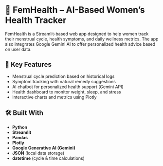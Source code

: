 # 🌸 FemHealth – AI-Based Women’s Health Tracker

FemHealth is a Streamlit-based web app designed to help women track their menstrual cycle, health symptoms, and daily wellness metrics. The app also integrates Google Gemini AI to offer personalized health advice based on user data.

## 🔑 Key Features
- Menstrual cycle prediction based on historical logs
- Symptom tracking with natural remedy suggestions
- AI chatbot for personalized health support (Gemini API)
- Health dashboard to monitor weight, sleep, and stress
- Interactive charts and metrics using Plotly

## 🛠️ Built With
- **Python**
- **Streamlit**
- **Pandas**
- **Plotly**
- **Google Generative AI (Gemini)**
- **JSON** (local data storage)
- **datetime** (cycle & time calculations)

